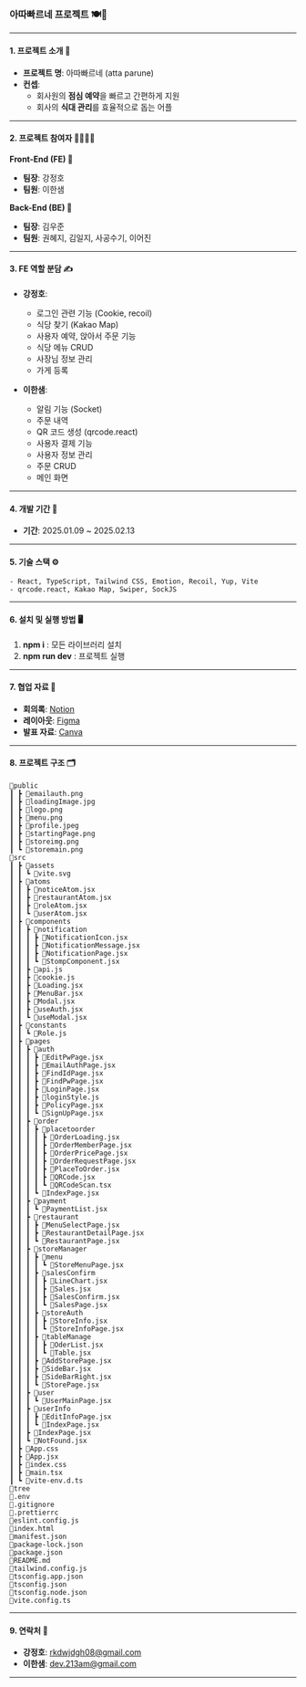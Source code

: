 ### **아따빠르네 프로젝트 🍽️💼**

---

#### **1. 프로젝트 소개 📖**

- **프로젝트 명**: 아따빠르네 (atta parune)
- **컨셉**:
  - 회사원의 **점심 예약**을 빠르고 간편하게 지원
  - 회사의 **식대 관리**를 효율적으로 돕는 어플

---

#### **2. 프로젝트 참여자 👩‍💻👨‍💻**

**Front-End (FE) 🎨**

- **팀장**: 강정호
- **팀원**: 이한샘

**Back-End (BE) 🔧**

- **팀장**: 김우준
- **팀원**: 권혜지, 김일지, 사공수기, 이어진

---

#### **3. FE 역할 분담 ✍️**

- **강정호**:

  - 로그인 관련 기능 (Cookie, recoil)
  - 식당 찾기 (Kakao Map)
  - 사용자 예약, 앉아서 주문 기능
  - 식당 메뉴 CRUD
  - 사장님 정보 관리
  - 가게 등록

- **이한샘**:
  - 알림 기능 (Socket)
  - 주문 내역
  - QR 코드 생성 (qrcode.react)
  - 사용자 결제 기능
  - 사용자 정보 관리
  - 주문 CRUD
  - 메인 화면

---

#### **4. 개발 기간 📅**

- **기간**: 2025.01.09 ~ 2025.02.13

---

#### **5. 기술 스택 ⚙️**

```
- React, TypeScript, Tailwind CSS, Emotion, Recoil, Yup, Vite
- qrcode.react, Kakao Map, Swiper, SockJS
```

---

#### **6. 설치 및 실행 방법 🖥️**

1. **npm i** : 모든 라이브러리 설치
2. **npm run dev** : 프로젝트 실행

---

#### **7. 협업 자료 📂**

- **회의록**: [Notion](https://www.notion.so/2-17757d27ea1780b5bad3fea038d6931a)
- **레이아웃**: [Figma](https://www.figma.com/design/NefxkP15saJiPNTBjAluG8/2%EC%B0%A8-%ED%94%84%EB%A1%9C%EC%A0%9D%ED%8A%B8-UI?node-id=18-3&p=f&t=W2wpdpQ5RhGg9GtA-0)
- **발표 자료**: [Canva](https://www.canva.com/design/DAGeODjVcyI/V7uKqkA6ogICdGNIbhrr5A/edit)

---

#### **8. 프로젝트 구조 🗂️**

```
📂public
┃ ┣ 📜emailauth.png
┃ ┣ 📜loadingImage.jpg
┃ ┣ 📜logo.png
┃ ┣ 📜menu.png
┃ ┣ 📜profile.jpeg
┃ ┣ 📜startingPage.png
┃ ┣ 📜storeimg.png
┃ ┗ 📜storemain.png
📂src
┃ ┣ 📂assets
┃ ┃ ┗ 📜vite.svg
┃ ┣ 📂atoms
┃ ┃ ┣ 📜noticeAtom.jsx
┃ ┃ ┣ 📜restaurantAtom.jsx
┃ ┃ ┣ 📜roleAtom.jsx
┃ ┃ ┗ 📜userAtom.jsx
┃ ┣ 📂components
┃ ┃ ┣ 📂notification
┃ ┃ ┃ ┣ 📜NotificationIcon.jsx
┃ ┃ ┃ ┣ 📜NotificationMessage.jsx
┃ ┃ ┃ ┣ 📜NotificationPage.jsx
┃ ┃ ┃ ┗ 📜StompComponent.jsx
┃ ┃ ┣ 📜api.js
┃ ┃ ┣ 📜cookie.js
┃ ┃ ┣ 📜Loading.jsx
┃ ┃ ┣ 📜MenuBar.jsx
┃ ┃ ┣ 📜Modal.jsx
┃ ┃ ┣ 📜useAuth.jsx
┃ ┃ ┗ 📜useModal.jsx
┃ ┣ 📂constants
┃ ┃ ┗ 📜Role.js
┃ ┣ 📂pages
┃ ┃ ┣ 📂auth
┃ ┃ ┃ ┣ 📜EditPwPage.jsx
┃ ┃ ┃ ┣ 📜EmailAuthPage.jsx
┃ ┃ ┃ ┣ 📜FindIdPage.jsx
┃ ┃ ┃ ┣ 📜FindPwPage.jsx
┃ ┃ ┃ ┣ 📜LoginPage.jsx
┃ ┃ ┃ ┣ 📜loginStyle.js
┃ ┃ ┃ ┣ 📜PolicyPage.jsx
┃ ┃ ┃ ┗ 📜SignUpPage.jsx
┃ ┃ ┣ 📂order
┃ ┃ ┃ ┣ 📂placetoorder
┃ ┃ ┃ ┃ ┣ 📜OrderLoading.jsx
┃ ┃ ┃ ┃ ┣ 📜OrderMemberPage.jsx
┃ ┃ ┃ ┃ ┣ 📜OrderPricePage.jsx
┃ ┃ ┃ ┃ ┣ 📜OrderRequestPage.jsx
┃ ┃ ┃ ┃ ┣ 📜PlaceToOrder.jsx
┃ ┃ ┃ ┃ ┣ 📜QRCode.jsx
┃ ┃ ┃ ┃ ┗ 📜QRCodeScan.tsx
┃ ┃ ┃ ┗ 📜IndexPage.jsx
┃ ┃ ┣ 📂payment
┃ ┃ ┃ ┗ 📜PaymentList.jsx
┃ ┃ ┣ 📂restaurant
┃ ┃ ┃ ┣ 📜MenuSelectPage.jsx
┃ ┃ ┃ ┣ 📜RestaurantDetailPage.jsx
┃ ┃ ┃ ┗ 📜RestaurantPage.jsx
┃ ┃ ┣ 📂storeManager
┃ ┃ ┃ ┣ 📂menu
┃ ┃ ┃ ┃ ┗ 📜StoreMenuPage.jsx
┃ ┃ ┃ ┣ 📂salesConfirm
┃ ┃ ┃ ┃ ┣ 📜LineChart.jsx
┃ ┃ ┃ ┃ ┣ 📜Sales.jsx
┃ ┃ ┃ ┃ ┣ 📜SalesConfirm.jsx
┃ ┃ ┃ ┃ ┗ 📜SalesPage.jsx
┃ ┃ ┃ ┣ 📂storeAuth
┃ ┃ ┃ ┃ ┣ 📜StoreInfo.jsx
┃ ┃ ┃ ┃ ┗ 📜StoreInfoPage.jsx
┃ ┃ ┃ ┣ 📂tableManage
┃ ┃ ┃ ┃ ┣ 📜OderList.jsx
┃ ┃ ┃ ┃ ┗ 📜Table.jsx
┃ ┃ ┃ ┣ 📜AddStorePage.jsx
┃ ┃ ┃ ┣ 📜SideBar.jsx
┃ ┃ ┃ ┣ 📜SideBarRight.jsx
┃ ┃ ┃ ┗ 📜StorePage.jsx
┃ ┃ ┣ 📂user
┃ ┃ ┃ ┗ 📜UserMainPage.jsx
┃ ┃ ┣ 📂userInfo
┃ ┃ ┃ ┣ 📜EditInfoPage.jsx
┃ ┃ ┃ ┗ 📜IndexPage.jsx
┃ ┃ ┣ 📜IndexPage.jsx
┃ ┃ ┗ 📜NotFound.jsx
┃ ┣ 📜App.css
┃ ┣ 📜App.jsx
┃ ┣ 📜index.css
┃ ┣ 📜main.tsx
┃ ┗ 📜vite-env.d.ts
📂tree
📜.env
📜.gitignore
📜.prettierrc
📜eslint.config.js
📜index.html
📜manifest.json
📜package-lock.json
📜package.json
📜README.md
📜tailwind.config.js
📜tsconfig.app.json
📜tsconfig.json
📜tsconfig.node.json
📜vite.config.ts
```

---

#### **9. 연락처 📧**

- **강정호**: rkdwjdgh08@gmail.com
- **이한샘**: dev.213am@gmail.com

---
